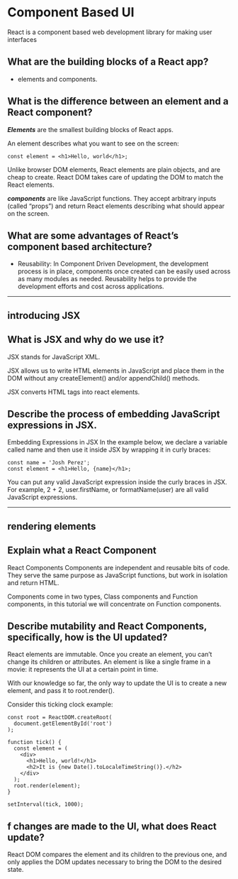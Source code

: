 # Component Based UI

React is a component based web development library for making user interfaces

## What are the building blocks of a React app?

- elements and components.

## What is the difference between an element and a React component?

***Elements*** are the smallest building blocks of React apps.

An element describes what you want to see on the screen:
```
const element = <h1>Hello, world</h1>;
```
Unlike browser DOM elements, React elements are plain objects, and are cheap to create. React DOM takes care of updating the DOM to match the React elements.

***components*** are like JavaScript functions. They accept arbitrary inputs (called “props”) and return React elements describing what should appear on the screen.

## What are some advantages of React’s component based architecture?

- Reusability: In Component Driven Development, the development process is in place, components once created can be easily used across as many modules as needed. Reusability helps to provide the development efforts and cost across applications.

---
## introducing JSX

## What is JSX and why do we use it?

JSX stands for JavaScript XML.

JSX allows us to write HTML elements in JavaScript and place them in the DOM without any createElement()  and/or appendChild() methods.

JSX converts HTML tags into react elements.


## Describe the process of embedding JavaScript expressions in JSX.

Embedding Expressions in JSX
In the example below, we declare a variable called name and then use it inside JSX by wrapping it in curly braces:
```
const name = 'Josh Perez';
const element = <h1>Hello, {name}</h1>;
```
You can put any valid JavaScript expression inside the curly braces in JSX. For example, 2 + 2, user.firstName, or formatName(user) are all valid JavaScript expressions.

---

## rendering elements

## Explain what a React Component

React Components
Components are independent and reusable bits of code. They serve the same purpose as JavaScript functions, but work in isolation and return HTML.

Components come in two types, Class components and Function components, in this tutorial we will concentrate on Function components.

## Describe mutability and React Components, specifically, how is the UI updated?



React elements are immutable. Once you create an element, you can’t change its children or attributes. An element is like a single frame in a movie: it represents the UI at a certain point in time.

With our knowledge so far, the only way to update the UI is to create a new element, and pass it to root.render().

Consider this ticking clock example:
```
const root = ReactDOM.createRoot(
  document.getElementById('root')
);

function tick() {
  const element = (
    <div>
      <h1>Hello, world!</h1>
      <h2>It is {new Date().toLocaleTimeString()}.</h2>
    </div>
  );
  root.render(element);
}

setInterval(tick, 1000);
```

## f changes are made to the UI, what does React update?

React DOM compares the element and its children to the previous one, and only applies the DOM updates necessary to bring the DOM to the desired state.

 